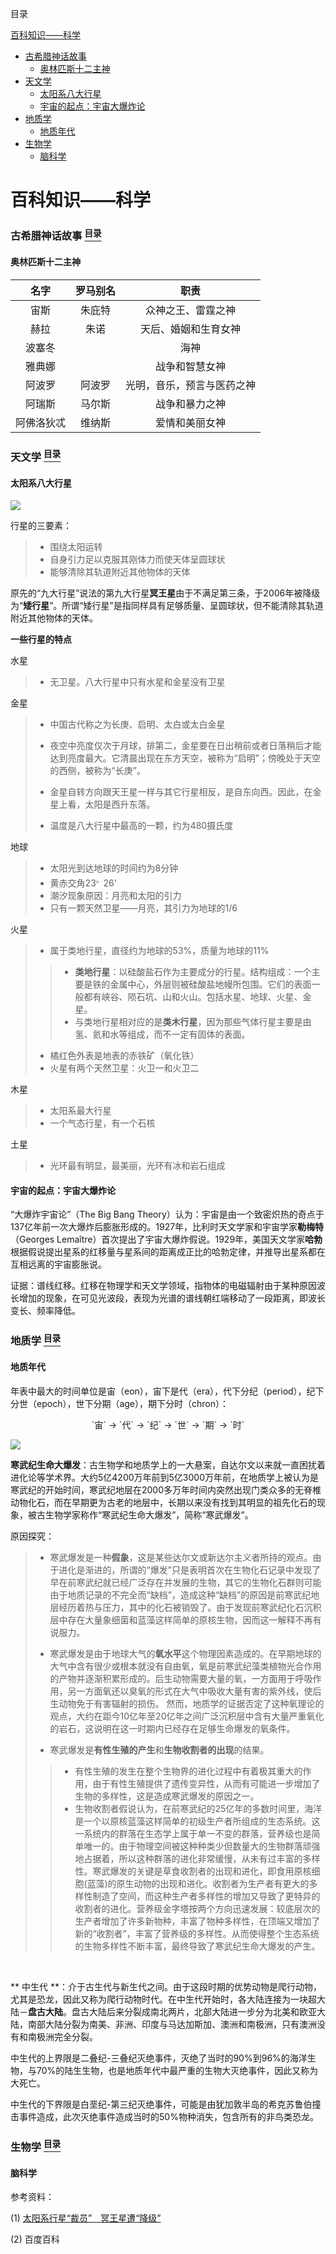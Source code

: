 <a name="content">目录</a>

[百科知识——科学](#title)
- [古希腊神话故事](#greek-mythology)
	- [奥林匹斯十二主神](#twelve-olympians)
- [天文学](#astronomy)
	- [太阳系八大行星](#8-planets)
	- [宇宙的起点：宇宙大爆炸论](#big-bang-theory)
- [地质学](#geology)
	- [地质年代](#geologic-age)
- [生物学](#biology)
	- [脑科学](#brain-science)	


<h1 name="title">百科知识——科学</h1>

<a name="greek-mythology"><h3>古希腊神话故事 [<sup>目录</sup>](#content)</h3></a>

<h4 name="twelve-olympians">奥林匹斯十二主神</h4>

|名字|罗马别名|职责|
|:-----:|:-----:|:-----:|
|宙斯|朱庇特|众神之王、雷霆之神|
|赫拉|朱诺|天后、婚姻和生育女神|
|波塞冬|` `|海神|
|雅典娜|` `|战争和智慧女神|
|阿波罗|阿波罗|光明，音乐，预言与医药之神|
|阿瑞斯|马尔斯|战争和暴力之神|
|阿佛洛狄忒|维纳斯|爱情和美丽女神|

<a name="astronomy"><h3>天文学 [<sup>目录</sup>](#content)</h3></a>

<h4 name="8-planets">太阳系八大行星</h4>

![](/picture/Encyclopedia-8-planets.jpg)

行星的三要素：
> - 围绕太阳运转
> - 自身引力足以克服其刚体力而使天体呈圆球状
> - 能够清除其轨道附近其他物体的天体

原先的“九大行星”说法的第九大行星**冥王星**由于不满足第三条，于2006年被降级为“**矮行星**”。所谓“矮行星”是指同样具有足够质量、呈圆球状，但不能清除其轨道附近其他物体的天体。

**一些行星的特点**

水星
> - 无卫星。八大行星中只有水星和金星没有卫星

金星

> - 中国古代称之为长庚、启明、太白或太白金星
> 
> - 夜空中亮度仅次于月球，排第二，金星要在日出稍前或者日落稍后才能达到亮度最大。它清晨出现在东方天空，被称为“启明”；傍晚处于天空的西侧，被称为“长庚”。
> 
> - 金星自转方向跟天王星一样与其它行星相反，是自东向西。因此，在金星上看，太阳是西升东落。
> 
> - 温度是八大行星中最高的一颗，约为480摄氏度

地球
> - 太阳光到达地球的时间约为8分钟
> - 黄赤交角23<sup>。</sup>26'
> - 潮汐现象原因：月亮和太阳的引力
> - 只有一颗天然卫星——月亮，其引力为地球的1/6

火星
> - 属于类地行星，直径约为地球的53%，质量为地球的11%
> > - **类地行星**：以硅酸盐石作为主要成分的行星。结构组成：一个主要是铁的金属中心，外层则被硅酸盐地幔所包围。它们的表面一般都有峡谷、陨石坑、山和火山。包括水星、地球、火星、金星。
> > - 与类地行星相对应的是**类木行星**，因为那些气体行星主要是由氢、氦和水等组成，而不一定有固体的表面。
>
> - 橘红色外表是地表的赤铁矿（氧化铁）
> - 火星有两个天然卫星：火卫一和火卫二

木星
> - 太阳系最大行星
> - 一个气态行星，有一个石核

土星
> - 光环最有明显，最美丽，光环有冰和岩石组成

<h4 name="big-bang-theory">宇宙的起点：宇宙大爆炸论</h4>

“大爆炸宇宙论”（The Big Bang Theory）认为：宇宙是由一个致密炽热的奇点于137亿年前一次大爆炸后膨胀形成的。1927年，比利时天文学家和宇宙学家**勒梅特**（Georges Lemaître）首次提出了宇宙大爆炸假说。1929年，美国天文学家**哈勃**根据假说提出星系的红移量与星系间的距离成正比的哈勃定律，并推导出星系都在互相远离的宇宙膨胀说。

证据：谱线红移。红移在物理学和天文学领域，指物体的电磁辐射由于某种原因波长增加的现象，在可见光波段，表现为光谱的谱线朝红端移动了一段距离，即波长变长、频率降低。

<a name="geology"><h3>地质学 [<sup>目录</sup>](#content)</h3></a>

<h4 name="geologic-age">地质年代</h4>

年表中最大的时间单位是宙（eon），宙下是代（era），代下分纪（period），纪下分世（epoch），世下分期（age），期下分时（chron）：
<p align="center">`宙` -> `代` -> `纪` -> `世` -> `期` -> `时`</p>

![](/picture/Encyclopedia-geologic-age.jpg)

**寒武纪生命大爆发**：古生物学和地质学上的一大悬案，自达尔文以来就一直困扰着进化论等学术界。大约5亿4200万年前到5亿3000万年前，在地质学上被认为是寒武纪的开始时间，寒武纪地层在2000多万年时间内突然出现门类众多的无脊椎动物化石，而在早期更为古老的地层中，长期以来没有找到其明显的祖先化石的现象，被古生物学家称作“寒武纪生命大爆发”，简称“寒武爆发”。

原因探究：
> - 寒武爆发是一种**假象**，这是某些达尔文或新达尔主义者所持的观点。由于进化是渐进的，所谓的“爆发”只是表明首次在生物化石记录中发现了早在前寒武纪就已经广泛存在并发展的生物，其它的生物化石群则可能由于地质记录的不完全而“缺档”，造成这种“缺档”的原因是前寒武纪地层经历着热与压力，其中的化石被销毁了。由于发现前寒武纪化石沉积层中存在大量象细菌和蓝藻这样简单的原核生物，因而这一解释不再有说服力。
> 
> - 寒武爆发是由于地球大气的**氧水平**这个物理因素造成的。在早期地球的大气中含有很少或根本就没有自由氧，氧是前寒武纪藻类植物光合作用的产物并逐渐积累形成的。后生动物需要大量的氧，一方面用于呼吸作用，另一方面氧还以臭氧的形式在大气中吸收大量有害的紫外线，使后生动物免于有害辐射的损伤。
> 然而，地质学的证据否定了这种氧理论的观点，大约在距今10亿年至20亿年之间广泛沉积层中含有大量严重氧化的岩石，这说明在这一时期内已经存在足够生命爆发的氧条件。
> 
> - 寒武爆发是**有性生殖的产生**和**生物收割者的出现**的结果。
> > - 有性生殖的发生在整个生物界的进化过程中有着极其重大的作用，由于有性生殖提供了遗传变异性，从而有可能进一步增加了生物的多样性，这是造成寒武爆发的原因之一。
> > - 生物收割者假说认为，在前寒武纪的25亿年的多数时间里，海洋是一个以原核蓝藻这样简单的初级生产者所组成的生态系统。这一系统内的群落在生态学上属于单一不变的群落，营养级也是简单唯一的。由于物理空间被这种种类少但数量大的生物群落顽强地占据着，所以这种群落的进化非常缓慢，从未有过丰富的多样性。寒武爆发的关键是草食收割者的出现和进化，即食用原核细胞(蓝藻)的原生动物的出现和进化。收割者为生产者有更大的多样性制造了空间，而这种生产者多样性的增加又导致了更特异的收割者的进化。营养级金字塔按两个方向迅速发展：较底层次的生产者增加了许多新物种，丰富了物种多样性，在顶端又增加了新的“收割者”，丰富了营养级的多样性。从而使得整个生态系统的生物多样性不断丰富，最终导致了寒武纪生命大爆发的产生。

<br>

** 中生代 **：介于古生代与新生代之间。由于这段时期的优势动物是爬行动物，尤其是恐龙，因此又称为爬行动物时代。在中生代开始时，各大陆连接为一块超大陆－**盘古大陆**。盘古大陆后来分裂成南北两片，北部大陆进一步分为北美和欧亚大陆，南部大陆分裂为南美、非洲、印度与马达加斯加、澳洲和南极洲，只有澳洲没有和南极洲完全分裂。

中生代的上界限是二叠纪-三叠纪灭绝事件，灭绝了当时的90%到96%的海洋生物，与70%的陆生生物，也是地质年代中最严重的生物大灭绝事件，因此又称为大死亡。

中生代的下界限是白垩纪-第三纪灭绝事件，可能是由犹加敦半岛的希克苏鲁伯撞击事件造成，此次灭绝事件造成当时的50%物种消失，包含所有的非鸟类恐龙。

<a name="biology"><h3>生物学 [<sup>目录</sup>](#content)</h3></a>

<h4 name="brain-science">脑科学</h4>


参考资料：

(1) [太阳系行星“裁员”　冥王星遭“降级”](http://scitech.people.com.cn/GB/25892/51382/70041/4748000.html)

(2) 百度百科
